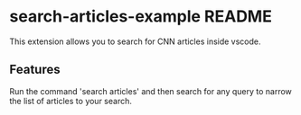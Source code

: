 # search-articles-example README

This extension allows you to search for CNN articles inside vscode.

## Features

Run the command 'search articles' and then search for any query to narrow the list of articles to your search.

